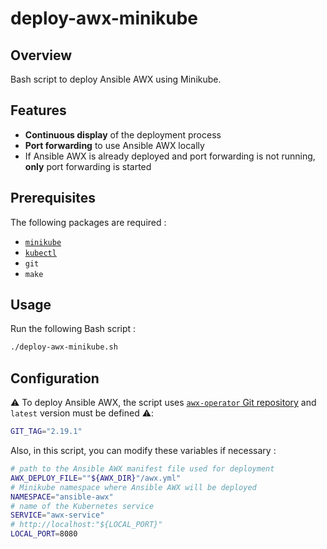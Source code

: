 # deploy-awx-minikube

## Overview

Bash script to deploy Ansible AWX using Minikube.

## Features

- **Continuous display** of the deployment process
- **Port forwarding** to use Ansible AWX locally
- If Ansible AWX is already deployed and port forwarding is not running, **only** port forwarding is started

## Prerequisites

The following packages are required :

- [`minikube`](https://minikube.sigs.k8s.io/docs/start/?arch=%2Flinux%2Fx86-64%2Fstable%2Fbinary+download)
- [`kubectl`](https://kubernetes.io/docs/tasks/tools/install-kubectl-linux/#install-kubectl-binary-with-curl-on-linux)
- `git`
- `make`

## Usage

Run the following Bash script :

```bash
./deploy-awx-minikube.sh
```

## Configuration

⚠️  To deploy Ansible AWX, the script uses [`awx-operator` Git repository](https://github.com/ansible/awx-operator/releases) and `latest` version must be defined ⚠️:

```bash
GIT_TAG="2.19.1"
```

Also, in this script, you can modify these variables if necessary :

```bash
# path to the Ansible AWX manifest file used for deployment
AWX_DEPLOY_FILE=""${AWX_DIR}"/awx.yml"
# Minikube namespace where Ansible AWX will be deployed
NAMESPACE="ansible-awx"
# name of the Kubernetes service
SERVICE="awx-service"
# http://localhost:"${LOCAL_PORT}"
LOCAL_PORT=8080
```

